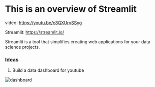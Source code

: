 # This is an overview of Streamlit

video: https://youtu.be/c8QXUrvSSyg

Streamlit: https://streamlit.io/


Streamlit is a tool that simplifies creating web applications for your data science projects. 




### Ideas

1. Build a data dashboard for youtube

![dashboard](./img/Screenshot%202024-06-18%20at%2010.55.25 AM.png)